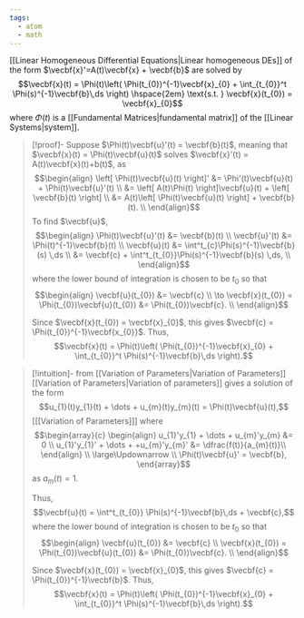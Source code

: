 ```yaml
---
tags:
  - atom
  - math
---
```

[[Linear Homogeneous Differential Equations|Linear homogeneous DEs]] of the form $\vecbf{x}'=A(t)\vecbf{x} + \vecbf{b}$ are solved by
$$\vecbf{x}(t) = \Phi(t)\left( \Phi(t_{0})^{-1}\vecbf{x}_{0} + \int_{t_{0}}^t \Phi(s)^{-1}\vecbf{b}\,ds \right) \hspace{2em} \text{s.t. } \vecbf{x}(t_{0}) = \vecbf{x}_{0}$$
where $\Phi(t)$ is a [[Fundamental Matrices|fundamental matrix]] of the [[Linear Systems|system]].

> [!proof]-
> Suppose $\Phi(t)\vecbf{u}'(t) = \vecbf{b}(t)$, meaning that $\vecbf{x}(t) = \Phi(t)\vecbf{u}(t)$ solves $\vecbf{x}'(t) = A(t)\vecbf{x}(t)+b(t)$, as
> $$\begin{align}
> 	\left[ \Phi(t)\vecbf{u}(t) \right]'
> 	&= \Phi'(t)\vecbf{u}(t) + \Phi(t)\vecbf{u}'(t) \\
> 	&= \left[ A(t)\Phi(t) \right]\vecbf{u}(t) + \left[ \vecbf{b}(t) \right] \\
> 	&= A(t)\left[ \Phi(t)\vecbf{u}(t) \right]  + \vecbf{b}(t). \\
> \end{align}$$
> To find $\vecbf{u}$,
> $$\begin{align}
> 	\Phi(t)\vecbf{u}'(t) &= \vecbf{b}(t) \\
> 	\vecbf{u}'(t) &= \Phi(t)^{-1}\vecbf{b}(t) \\
> 	\vecbf{u}(t) &= \int^t_{c}\Phi(s)^{-1}\vecbf{b}(s) \,ds \\
> 	&= \vecbf{c} + \int^t_{t_{0}}\Phi(s)^{-1}\vecbf{b}(s) \,ds, \\
> \end{align}$$
> where the lower bound of integration is chosen to be $t_{0}$ so that
> $$\begin{align}
> 	\vecbf{u}(t_{0}) &= \vecbf{c} \\
> 	\to \vecbf{x}(t_{0}) = \Phi(t_{0})\vecbf{u}(t_{0}) &= \Phi(t_{0})\vecbf{c}. \\
> \end{align}$$
> 
> Since $\vecbf{x}(t_{0}) = \vecbf{x}_{0}$, this gives $\vecbf{c} = \Phi(t_{0})^{-1}\vecbf{x_{0}}$. Thus, 
> $$\vecbf{x}(t) = \Phi(t)\left( \Phi(t_{0})^{-1}\vecbf{x}_{0} + \int_{t_{0}}^t \Phi(s)^{-1}\vecbf{b}\,ds \right).$$

> [!intuition]- from [[Variation of Parameters|Variation of Parameters]]
> [[Variation of Parameters|Variation of parameters]] gives a solution of the form
> $$u_{1}(t)y_{1}(t) + \dots + u_{m}(t)y_{m}(t) = \Phi(t)\vecbf{u}(t),$$\[[[Variation of Parameters]]\]
> where
> $$\begin{array}{c}
> 	\begin{align}
> 		u_{1}'y_{1} + \dots + u_{m}'y_{m} &= 0 \\
> 		u_{1}'y_{1}' + \dots + +u_{m}'y_{m}' &= \dfrac{f(t)}{a_{m}(t)}\\
> 	\end{align} \\
> 	\large\Updownarrow \\
> 	\Phi(t)\vecbf{u}' = \vecbf{b},
> \end{array}$$
> as $a_{m}(t) = 1$.
> 
> Thus,
> $$\vecbf{u}(t) = \int^t_{t_{0}} \Phi(s)^{-1}\vecbf{b}\,ds + \vecbf{c},$$
> where the lower bound of integration is chosen to be $t_{0}$ so that
> $$\begin{align}
> 	\vecbf{u}(t_{0}) &= \vecbf{c} \\
> 	\vecbf{x}(t_{0}) = \Phi(t_{0})\vecbf{u}(t_{0}) &= \Phi(t_{0})\vecbf{c}. \\
> \end{align}$$
> 
> Since $\vecbf{x}(t_{0}) = \vecbf{x}_{0}$, this gives $\vecbf{c} = \Phi(t_{0})^{-1}\vecbf{b}$. Thus, 
> $$\vecbf{x}(t) = \Phi(t)\left( \Phi(t_{0})^{-1}\vecbf{x}_{0} + \int_{t_{0}}^t \Phi(s)^{-1}\vecbf{b}\,ds \right).$$
